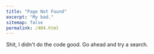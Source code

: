 ```yaml
---
title: "Page Not Found"
excerpt: "My bad."
sitemap: false
permalink: /404.html
---
```


Shit, I didn't do the code good. Go ahead and try a search.

<script>
  var GOOG_FIXURL_LANG = 'en';
  var GOOG_FIXURL_SITE = '{{ site.url }}'
</script>
<script src="https://linkhelp.clients.google.com/tbproxy/lh/wm/fixurl.js">
</script>
